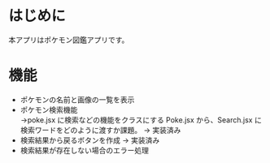 # はじめに

本アプリはポケモン図鑑アプリです。

# 機能

- ポケモンの名前と画像の一覧を表示
- ポケモン検索機能<br>
  →poke.jsx に検索などの機能をクラスにする
  Poke.jsx から、Search.jsx に検索ワードをどのように渡すか課題。
  → 実装済み
- 検索結果から戻るボタンを作成
  → 実装済み
- 検索結果が存在しない場合のエラー処理
